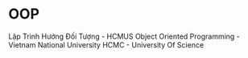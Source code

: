 # OOP
Lập Trình Hướng Đối Tượng - HCMUS
Object Oriented Programming - Vietnam National University HCMC - University Of Science
